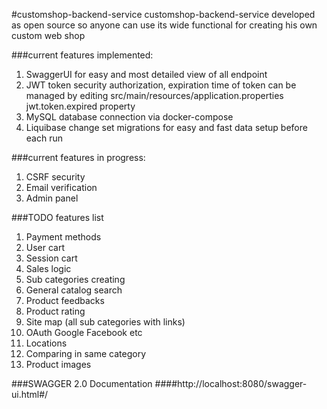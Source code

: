 #customshop-backend-service
customshop-backend-service developed as open source so anyone can use its wide functional for creating his own custom web shop

###current features implemented:
1. SwaggerUI for easy and most detailed view of all endpoint
2. JWT token security authorization, expiration time of token can be managed by editing src/main/resources/application.properties jwt.token.expired property
3. MySQL database connection via docker-compose
4. Liquibase change set migrations for easy and fast data setup before each run

###current features in progress:
1. CSRF security
2. Email verification
3. Admin panel

###TODO features list
1. Payment methods
2. User cart
3. Session cart
4. Sales logic
5. Sub categories creating
6. General catalog search
7. Product feedbacks
8. Product rating
9. Site map (all sub categories with links)
10. OAuth Google Facebook etc
11. Locations
12. Comparing in same category
13. Product images

###SWAGGER 2.0 Documentation
####http://localhost:8080/swagger-ui.html#/


